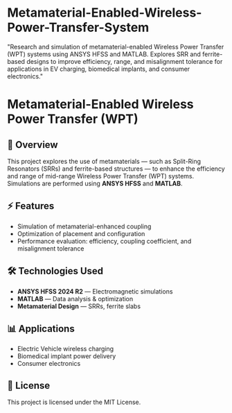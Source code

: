 # Metamaterial-Enabled-Wireless-Power-Transfer-System
"Research and simulation of metamaterial-enabled Wireless Power Transfer (WPT) systems using ANSYS HFSS and MATLAB. Explores SRR and ferrite-based designs to improve efficiency, range, and misalignment tolerance for applications in EV charging, biomedical implants, and consumer electronics."
# Metamaterial-Enabled Wireless Power Transfer (WPT)

## 📌 Overview
This project explores the use of metamaterials — such as Split-Ring Resonators (SRRs) and ferrite-based structures — to enhance the efficiency and range of mid-range Wireless Power Transfer (WPT) systems.  
Simulations are performed using **ANSYS HFSS** and **MATLAB**.

## ⚡ Features
- Simulation of metamaterial-enhanced coupling
- Optimization of placement and configuration
- Performance evaluation: efficiency, coupling coefficient, and misalignment tolerance

## 🛠 Technologies Used
- **ANSYS HFSS 2024 R2** — Electromagnetic simulations
- **MATLAB** — Data analysis & optimization
- **Metamaterial Design** — SRRs, ferrite slabs


## 📊 Applications
- Electric Vehicle wireless charging
- Biomedical implant power delivery
- Consumer electronics

## 📜 License
This project is licensed under the MIT License.
